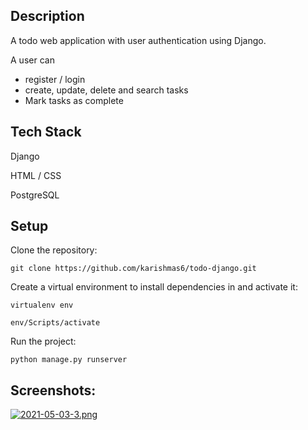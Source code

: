 ## Description

A todo web application with user authentication using Django.

A user can
* register / login 
* create, update, delete and search tasks
* Mark tasks as complete

## Tech Stack

Django

HTML / CSS

PostgreSQL


## Setup

Clone the repository:

```
git clone https://github.com/karishmas6/todo-django.git
```

Create a virtual environment to install dependencies in and activate it:

```
virtualenv env
```

```
env/Scripts/activate
```

Run the project:

```
python manage.py runserver
```

## Screenshots:

[![2021-05-03-3.png](https://i.postimg.cc/nLw1Dm6h/2021-05-03-3.png)](https://postimg.cc/VSnMyJfx)
